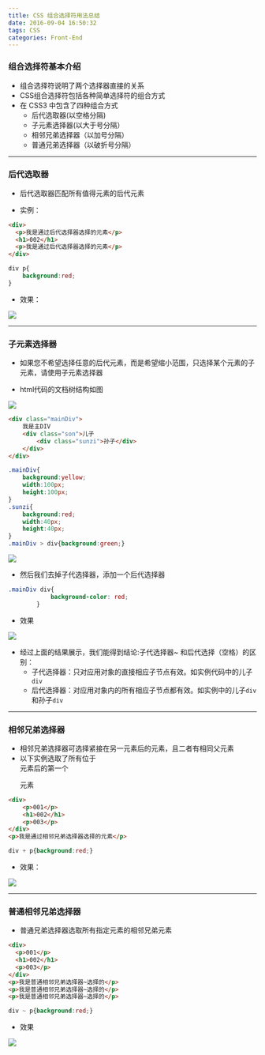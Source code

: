 ```yaml
---
title: CSS 组合选择符用法总结
date: 2016-09-04 16:50:32
tags: CSS
categories: Front-End
---
```


### 组合选择符基本介绍

- 组合选择符说明了两个选择器直接的关系
- CSS组合选择符包括各种简单选择符的组合方式
- 在 CSS3 中包含了四种组合方式
    - 后代选取器(以空格分隔)
    - 子元素选择器(以大于号分隔）
    - 相邻兄弟选择器（以加号分隔）
    - 普通兄弟选择器（以破折号分隔）
    
<!--more-->

---

### 后代选取器

- 后代选取器匹配所有值得元素的后代元素
    
- 实例：
    
```html
<div>
  <p>我是通过后代选择器选择的元素</p>
  <h1>002</h1>
  <p>我是通过后代选择器选择的元素</p>
</div>	
```

```css
div p{
    background:red;
}
```

- 效果：

![](http://7xq6al.com1.z0.glb.clouddn.com/%E5%90%8E%E4%BB%A3%E9%80%89%E6%8B%A9%E5%99%A8.png)


---


### 子元素选择器

- 如果您不希望选择任意的后代元素，而是希望缩小范围，只选择某个元素的子元素，请使用子元素选择器

- html代码的文档树结构如图

![](http://7xq6al.com1.z0.glb.clouddn.com/div.png)

```html
<div class="mainDiv">
    我是主DIV
    <div class="son">儿子
        <div class="sunzi">孙子</div>
    </div>
</div>
```

```css
.mainDiv{
	background:yellow;
	width:100px;
	height:100px;
}
.sunzi{
	background:red;
	width:40px;
	height:40px;
}
.mainDiv > div{background:green;}
```

![](http://7xq6al.com1.z0.glb.clouddn.com/%E5%AD%90%E4%BB%A3.png)

- 然后我们去掉子代选择器，添加一个后代选择器

```css
.mainDiv div{
            background-color: red;
        }
```

- 效果

![](http://7xq6al.com1.z0.glb.clouddn.com/%E5%90%8E%E4%BB%A31.png)


- 经过上面的结果展示，我们能得到结论:子代选择器~ 和后代选择（空格）的区别：
    - 子代选择器：只对应用对象的直接相应子节点有效。如实例代码中的儿子`div`
    - 后代选择器：对应用对象内的所有相应子节点都有效。如实例中的儿子`div`和孙子`div`

---

### 相邻兄弟选择器

- 相邻兄弟选择器可选择紧接在另一元素后的元素，且二者有相同父元素
- 以下实例选取了所有位于 <div> 元素后的第一个 <p> 元素
    
```html
<div>
	<p>001</p>
	<h1>002</h1>
	<p>003</p>
</div>	
<p>我是通过相邻兄弟选择器选择的元素</p>

```

```css
div + p{background:red;}
```

- 效果：

![](http://7xq6al.com1.z0.glb.clouddn.com/%E7%9B%B8%E9%82%BB%E5%85%84%E5%BC%9F%E9%80%89%E6%8B%A9%E5%99%A8.png)

---


### 普通相邻兄弟选择器

- 普通兄弟选择器选取所有指定元素的相邻兄弟元素
  

```html
<div>
  <p>001</p>
  <h1>002</h1>
  <p>003</p>
</div>	
<p>我是普通相邻兄弟选择器~选择的</p>
<p>我是普通相邻兄弟选择器~选择的</p>
<p>我是普通相邻兄弟选择器~选择的</p>
```

```css
div ~ p{background:red;}
```

- 效果

![](http://7xq6al.com1.z0.glb.clouddn.com/%E6%99%AE%E9%80%9A%E7%9B%B8%E9%82%BB%E5%85%84%E5%BC%9F%E9%80%89%E6%8B%A9%E5%99%A8.png)
